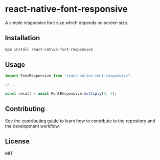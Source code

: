 # react-native-font-responsive

A simple responsive font size which depends on screen size.

## Installation

```sh
npm install react-native-font-responsive
```

## Usage

```js
import FontResponsive from "react-native-font-responsive";

// ...

const result = await FontResponsive.multiply(3, 7);
```

## Contributing

See the [contributing guide](CONTRIBUTING.md) to learn how to contribute to the repository and the development workflow.

## License

MIT
